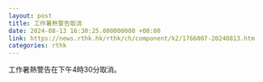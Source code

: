 ```yaml
---
layout: post
title: 工作暑熱警告取消
date: 2024-08-13 16:30:25.000000000 +08:00
link: https://news.rthk.hk/rthk/ch/component/k2/1766007-20240813.htm
categories: rthk
---
```


工作暑熱警告在下午4時30分取消。
